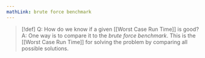 ```yaml
---
mathLink: brute force benchmark
---
```

>[!def]
>Q: How do we know if a given [[Worst Case Run Time]] is good?
>A: One way is to compare it to the *brute force benchmark*. This is the [[Worst Case Run Time]] for solving the problem by comparing all possible solutions.

